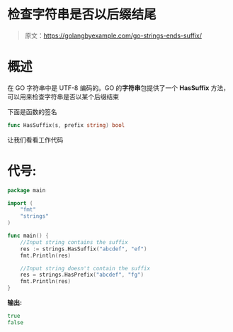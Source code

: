 # 检查字符串是否以后缀结尾

> 原文：<https://golangbyexample.com/go-strings-ends-suffix/>

# **概述**

在 GO 字符串中是 UTF-8 编码的。GO 的**字符串**包提供了一个 **HasSuffix** 方法，可以用来检查字符串是否以某个后缀结束

下面是函数的签名

```go
func HasSuffix(s, prefix string) bool
```

让我们看看工作代码

# **代号:**

```go
package main

import (
    "fmt"
    "strings"
)

func main() {
    //Input string contains the suffix
    res := strings.HasSuffix("abcdef", "ef")
    fmt.Println(res)

    //Input string doesn't contain the suffix
    res = strings.HasPrefix("abcdef", "fg")
    fmt.Println(res)
}
```

**输出:**

```go
true
false
```